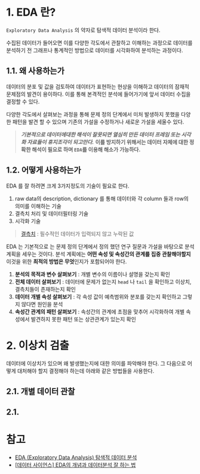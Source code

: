 # 1. EDA 란? 

`Exploratory Data Analysis` 의 약자로 탐색적 데이터 분석이라 한다. 

수집된 데이터가 들어오면 이를 다양한 각도에서 관찰하고 이해하는 과정으로 데이터를 분석하기 전 그래프나 통계적인 방법으로 데이터를 시각화하여 분석하는 과정이다.

## 1.1. 왜 사용하는가

데이터의 분포 및 값을 검토하여 데이터가 표현하는 현상을 이해하고 데이터의 잠재적 문제점의 발견이 용이하다. 이를 통해 본격적인 분석에 들어가기에 앞서 데이터 수집을 결정할 수 있다.

다양한 각도에서 살펴보는 과정을 통해 문제 정의 단계에서 미처 발생하지 못했을 다양한 패턴을 발견 할 수 있으며 기존의 가설을 수정하거나 새로운 가설을 세울수 있다. 

> ***기본적으로 데이터에대한 해석이 잘못되면 열심히 만든 데이터 프레임 또는 시각화 자료들이 휴지조각이 되고만다.***
> **이를 방지하기 위해서는 데이터 자체에 대한 정확한 해석이 필요로 하며 `EDA`를 이용해 해소가 가능하다.**


## 1.2. 어떻게 사용하는가

EDA 를 잘 하려면 크게 3가지정도의 기술이 필요로 한다. 

1. raw data의 description, dictionary 를 통해 데이터와 각 column 들과 row의 의미를 이해하는 기술
2. 결측치 처리 및 데이터필터링 기술
3. 시각화 기술

> [결측치](obsidian://open?vault=posting&file=summary%2F01_Learning_Summary%2FML%2F00_%EA%B0%9C%EB%85%90%2F99.%20%EC%9A%A9%EC%96%B4%EC%A0%95%EB%A6%AC%20-%20%EA%B2%B0%EC%B8%A1%EC%B9%98) : 필수적인 데이터가 입력되지 않고 누락된 값

EDA 는 기본적으로 는 문제 정의 단계에서 정의 했던 연구 질문과 가설을 바탕으로 분석 계획을 세우는 것이다. 분석 계획에는 **어떤 속성 및 속성간의 관계를 집중 관찰해야할지** 이것을 위한 **최적의 방법은 무엇**인지가 포함되어야 한다. 

1. **분석의 목적과 변수 살펴보기** : 개별 변수의 이름이나 설명을 갖는지 확인
2. **전체 데이터 살펴보기** : 데이터에 문제가 없는지 `head` 나 `tail` 을 확인하고 이상치, 결측치들이 존재하는지 확인
3. **데이터 개별 속성 살펴보기** : 각 속성 값이 예측범위와 분포를 갖는지 확인하고 그렇지 않다면 원인을 분석
4. **속성간 관계의 패턴 살펴보기** : 속성간의 관계에 초점을 맞추어 시각화하여 개별 속성에서 발견하지 못한 패턴 또는 상관관계가 있는지 확인


# 2. 이상치 검출

데이터에 이상치가 있으며 왜 발생했는지에 대한 의미를 파악해야 한다. 그 다음으로 어떻게 대처해야 할지 결정해야 하는데 아래와 같은 방법들을 사용한다. 

## 2.1. 개별 데이터 관찰



## 2.1. 

# 참고

- [EDA (Exploratory Data Analysis) 탐색적 데이터 분석](https://eda-ai-lab.tistory.com/13)
- [[데이터 사이언스] EDA의 개념과 데이터분석 잘 하는 법](https://jalynne-kim.medium.com/%EB%8D%B0%EC%9D%B4%ED%84%B0%EB%B6%84%EC%84%9D-%EA%B8%B0%EC%B4%88-eda%EC%9D%98-%EA%B0%9C%EB%85%90%EA%B3%BC-%EB%8D%B0%EC%9D%B4%ED%84%B0%EB%B6%84%EC%84%9D-%EC%9E%98-%ED%95%98%EB%8A%94-%EB%B2%95-a3cac2cc5ebc)
